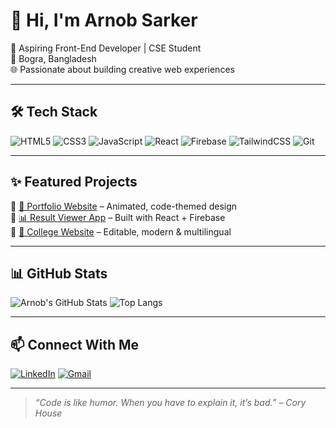 # 👋 Hi, I'm Arnob Sarker

🚀 Aspiring Front-End Developer | CSE Student  
📍 Bogra, Bangladesh  
🌐 Passionate about building creative web experiences  

---

## 🛠️ Tech Stack
![HTML5](https://img.shields.io/badge/HTML5-E34F26?style=flat&logo=html5&logoColor=white)
![CSS3](https://img.shields.io/badge/CSS3-1572B6?style=flat&logo=css3&logoColor=white)
![JavaScript](https://img.shields.io/badge/JavaScript-F7DF1E?style=flat&logo=javascript&logoColor=black)
![React](https://img.shields.io/badge/React-20232A?style=flat&logo=react&logoColor=61DAFB)
![Firebase](https://img.shields.io/badge/Firebase-ffca28?style=flat&logo=firebase&logoColor=black)
![TailwindCSS](https://img.shields.io/badge/TailwindCSS-38B2AC?style=flat&logo=tailwind-css&logoColor=white)
![Git](https://img.shields.io/badge/Git-F05032?style=flat&logo=git&logoColor=white)

---

## ✨ Featured Projects
🔹 [🔗 Portfolio Website](https://your-portfolio-link.com) – Animated, code-themed design  
🔹 [📊 Result Viewer App](https://your-app.vercel.app) – Built with React + Firebase  
🔹 [🏫 College Website](https://college-site.vercel.app) – Editable, modern & multilingual  

---

## 📊 GitHub Stats
![Arnob's GitHub Stats](https://github-readme-stats.vercel.app/api?username=arnobsarker&show_icons=true&theme=radical)
![Top Langs](https://github-readme-stats.vercel.app/api/top-langs/?username=arnobsarker&layout=compact&theme=radical)

---

## 📫 Connect With Me
[![LinkedIn](https://img.shields.io/badge/LinkedIn-blue?style=flat&logo=linkedin&logoColor=white)](https://linkedin.com/in/yourprofile)
[![Gmail](https://img.shields.io/badge/Gmail-red?style=flat&logo=gmail&logoColor=white)](mailto:yourmail@gmail.com)

---

> *“Code is like humor. When you have to explain it, it’s bad.” – Cory House*
